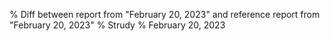 % Diff between report from "February 20, 2023" and reference report from "February 20, 2023"
% Strudy
% February 20, 2023


